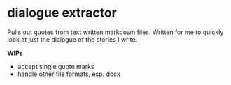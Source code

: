 # dialogue extractor

Pulls out quotes from text written markdown files. Written for me to quickly look at just the dialogue of the stories I write.

**WIPs**
- accept single quote marks
- handle other file formats, esp. docx
